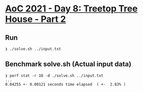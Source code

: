 # [AoC 2021 - Day 8: Treetop Tree House - Part 2](https://adventofcode.com/2022/day/8)

Run
---

```
❯ ./solve.sh ../input.txt
```


Benchmark solve.sh (Actual input data)
--------------------------------------

```
❯ perf stat -r 10 -d ./solve.sh ../input.txt
...
0.04255 +- 0.00121 seconds time elapsed  ( +-  2.83% )
```
